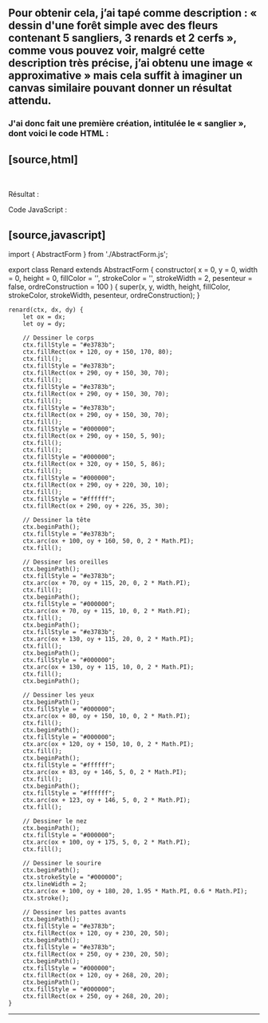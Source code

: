 ## Pour obtenir cela, j’ai tapé comme description : « dessin d'une forêt simple avec des fleurs contenant 5 sangliers, 3 renards et 2 cerfs », comme vous pouvez voir, malgré cette description très précise, j’ai obtenu une image « approximative » mais cela suffit à imaginer un canvas similaire pouvant donner un résultat attendu.

### J'ai donc fait une première création, intitulée le « sanglier », dont voici le code HTML :

[source,html]
----
<!DOCTYPE html>
<html>
  <head>
    <meta charset="utf-8"/>
    <title>Dessin d'un sanglier avec Canvas 2D</title>
  </head>
  <body>
    <canvas id="canvas" width="400" height="400"></canvas>
    <script>
      const canvas = document.getElementById("canvas");
      const ctx = canvas.getContext("2d");

      // Dessiner le corps
      ctx.fillStyle = "#8b4513";
      ctx.fillRect(100, 150, 120, 80);
      ctx.fillStyle = "#000000";
      ctx.fillRect(200, 150, 70, 80);
      ctx.fillStyle = "#8b4513";
      ctx.fillRect(270, 200, 60, 20);

      // Dessiner le bout de la queue
      ctx.beginPath();
      ctx.fillStyle = "#000000";
      ctx.arc(320, 210, 20, 0, 2 * Math.PI);
      ctx.fill();

      // Dessiner la tête
      ctx.beginPath();
      ctx.fillStyle = "#8b4513";
      ctx.arc(100, 160, 50, 0, 2 * Math.PI);
      ctx.fill();

      // Dessiner les oreilles
      ctx.beginPath();
      ctx.fillStyle = "#000000";
      ctx.arc(70, 115, 10, 0, 2 * Math.PI);
      ctx.fill();
      // Continuer avec le reste du dessin...
    </script>
  </body>
</html>
----

Et voici le code JavaScript associé pour l'intégrer au paysage :

[source,javascript]
----
import { AbstractForm } from './AbstractForm.js';

export class Sanglier extends AbstractForm {
  // ajouter des valeurs par défaut pour éviter les erreurs sur les arguments vides
  constructor(
    x = 0,
    y = 0,
    width = 0,
    height = 0,
    fillColor = '',
    strokeColor = '',
    strokeWidth = 2,
    pesanteur = false,
    ordreConstruction = 100
  ) {
    super(x, y, width, height, fillColor, strokeColor, strokeWidth, pesanteur, ordreConstruction)
  }

  sanglier(ctx, dx, dy) {
    // Continuer avec le dessin du sanglier...
  }

  // Fonction pour dessiner la forme spécifique à cette classe
  draw(ctx) {
    ctx.save()
    this.sanglier(ctx, this.x, this.y)
    // restaurer les styles
    ctx.restore()
  }

  // Fonction pour créer un tableau d'objets de type Sanglier
  static buildForms() {
    let forms = [];
    forms.push(new Sanglier(~~(Math.random() * 2000), ~~(Math.random() * 500), 100, 100, 'blue', 'pink', 1, true, 50));
    forms.push(new Sanglier(~~(Math.random() * 2000), ~~(Math.random() * 700), 100, 100, 'blue', 'black', 1, false, 50));
    // Continuer avec d'autres formes si nécessaire...

    == 2ème création : Le renard

Le code HTML associé :

[source,html]
----
<!DOCTYPE html>
<html>
  <head>
    <meta charset="utf-8"/>
    <style>
      canvas {
        background-color: #f2f2f2;
      }
    </style>
    <script>
      window.onload = function() {
        // Récupérer le canvas
        const canvas = document.getElementById("canvas");
        const ctx = canvas.getContext("2d");

        // Dessiner le corps
        ctx.fillStyle = "#e3783b";
        ctx.fillRect(120, 150, 170, 80);
        ctx.fill();
        ctx.fillStyle = "#e3783b";
        ctx.fillRect(290, 150, 30, 70);
        ctx.fill();
        ctx.fillStyle = "#e3783b";
        ctx.fillRect(290, 150, 30, 70);
        ctx.fill();
        ctx.fillStyle = "#e3783b";
        ctx.fillRect(290, 150, 30, 70);
        ctx.fill();
        ctx.fillStyle = "#000000";
        ctx.fillRect(290, 150, 5, 90);
        ctx.fill();
        ctx.fill();
        ctx.fillStyle = "#000000";
        ctx.fillRect(320, 150, 5, 86);
        ctx.fill();
        ctx.fillStyle = "#000000";
        ctx.fillRect(290, 220, 30, 10);
        ctx.fill();
        ctx.fillStyle = "#ffffff";
        ctx.fillRect(290, 226, 35, 30)

        // Dessiner la tête
        ctx.beginPath();
        ctx.fillStyle = "#e3783b";
        ctx.arc(100, 160, 50, 0, 2 * Math.PI);
        ctx.fill();

        // Dessiner les oreilles
        ctx.beginPath();
        ctx.fillStyle = "#e3783b";
        ctx.arc(70, 115, 20, 0, 2 * Math.PI);
        ctx.fill();
        ctx.beginPath();
        ctx.fillStyle = "#000000";
        ctx.arc(70, 115, 10, 0, 2 * Math.PI);
        ctx.fill();
        ctx.beginPath();
        ctx.fillStyle = "#e3783b";
        ctx.arc(130, 115, 20, 0, 2 * Math.PI);
        ctx.fill();
        ctx.beginPath();
        ctx.fillStyle = "#000000";
        ctx.arc(130, 115, 10, 0, 2 * Math.PI);
        ctx.fill();
        ctx.beginPath();
        
        // Dessiner les yeux
        ctx.beginPath();
        ctx.fillStyle = "#000000";
        ctx.arc(80, 150, 10, 0, 2 * Math.PI);
        ctx.fill();
        ctx.beginPath();
        ctx.fillStyle = "#000000";
        ctx.arc(120, 150, 10, 0, 2 * Math.PI);
        ctx.fill();
        ctx.beginPath();
        ctx.fillStyle = "#ffffff";
        ctx.arc(83, 146, 5, 0, 2 * Math.PI);
        ctx.fill();
        ctx.beginPath();
        ctx.fillStyle = "#ffffff";
        ctx.arc(123, 146, 5, 0, 2 * Math.PI);
        ctx.fill();

        // Dessiner le nez
        ctx.beginPath();
        ctx.fillStyle = "#000000";
        ctx.arc(100, 175, 5, 0, 2 * Math.PI);
        ctx.fill();

    
       // Dessiner le sourire 
       ctx.beginPath();
       ctx.strokeStyle = "#000000";
       ctx.lineWidth = 2;
       ctx.arc(100, 180, 20, 1.95 * Math.PI, 0.6 * Math.PI);
       ctx.stroke();

        // Dessiner les pattes avants
        ctx.beginPath();
        ctx.fillStyle = "#e3783b";
        ctx.fillRect(120, 230, 20, 50);
        ctx.beginPath();
        ctx.fillStyle = "#e3783b";
       ctx.fillRect(250, 230, 20, 50);
       ctx.beginPath(); 
        ctx.fillStyle = "#000000";
        ctx.fillRect(120, 268, 20, 20);
        ctx.beginPath();
        ctx.fillStyle = "#000000";
        ctx.fillRect(250, 268, 20, 20);
      

        
      }
    </script>
  </head>
  <body>
    <canvas id="canvas" width="600" height="400"></canvas>
  </body>
</html>



Résultat :

Code JavaScript :

[source,javascript]
----
import { AbstractForm } from './AbstractForm.js';

export class Renard extends AbstractForm {
    constructor(
        x = 0,
        y = 0,
        width = 0,
        height = 0,
        fillColor = '',
        strokeColor = '',
        strokeWidth = 2,
        pesenteur = false,
        ordreConstruction = 100
    ) {
        super(x, y, width, height, fillColor, strokeColor, strokeWidth, pesenteur, ordreConstruction);
    }

    renard(ctx, dx, dy) {
        let ox = dx;
        let oy = dy;

        // Dessiner le corps
        ctx.fillStyle = "#e3783b";
        ctx.fillRect(ox + 120, oy + 150, 170, 80);
        ctx.fill();
        ctx.fillStyle = "#e3783b";
        ctx.fillRect(ox + 290, oy + 150, 30, 70);
        ctx.fill();
        ctx.fillStyle = "#e3783b";
        ctx.fillRect(ox + 290, oy + 150, 30, 70);
        ctx.fill();
        ctx.fillStyle = "#e3783b";
        ctx.fillRect(ox + 290, oy + 150, 30, 70);
        ctx.fill();
        ctx.fillStyle = "#000000";
        ctx.fillRect(ox + 290, oy + 150, 5, 90);
        ctx.fill();
        ctx.fill();
        ctx.fillStyle = "#000000";
        ctx.fillRect(ox + 320, oy + 150, 5, 86);
        ctx.fill();
        ctx.fillStyle = "#000000";
        ctx.fillRect(ox + 290, oy + 220, 30, 10);
        ctx.fill();
        ctx.fillStyle = "#ffffff";
        ctx.fillRect(ox + 290, oy + 226, 35, 30);

        // Dessiner la tête
        ctx.beginPath();
        ctx.fillStyle = "#e3783b";
        ctx.arc(ox + 100, oy + 160, 50, 0, 2 * Math.PI);
        ctx.fill();

        // Dessiner les oreilles
        ctx.beginPath();
        ctx.fillStyle = "#e3783b";
        ctx.arc(ox + 70, oy + 115, 20, 0, 2 * Math.PI);
        ctx.fill();
        ctx.beginPath();
        ctx.fillStyle = "#000000";
        ctx.arc(ox + 70, oy + 115, 10, 0, 2 * Math.PI);
        ctx.fill();
        ctx.beginPath();
        ctx.fillStyle = "#e3783b";
        ctx.arc(ox + 130, oy + 115, 20, 0, 2 * Math.PI);
        ctx.fill();
        ctx.beginPath();
        ctx.fillStyle = "#000000";
        ctx.arc(ox + 130, oy + 115, 10, 0, 2 * Math.PI);
        ctx.fill();
        ctx.beginPath();

        // Dessiner les yeux
        ctx.beginPath();
        ctx.fillStyle = "#000000";
        ctx.arc(ox + 80, oy + 150, 10, 0, 2 * Math.PI);
        ctx.fill();
        ctx.beginPath();
        ctx.fillStyle = "#000000";
        ctx.arc(ox + 120, oy + 150, 10, 0, 2 * Math.PI);
        ctx.fill();
        ctx.beginPath();
        ctx.fillStyle = "#ffffff";
        ctx.arc(ox + 83, oy + 146, 5, 0, 2 * Math.PI);
        ctx.fill();
        ctx.beginPath();
        ctx.fillStyle = "#ffffff";
        ctx.arc(ox + 123, oy + 146, 5, 0, 2 * Math.PI);
        ctx.fill();

        // Dessiner le nez
        ctx.beginPath();
        ctx.fillStyle = "#000000";
        ctx.arc(ox + 100, oy + 175, 5, 0, 2 * Math.PI);
        ctx.fill();

        // Dessiner le sourire 
        ctx.beginPath();
        ctx.strokeStyle = "#000000";
        ctx.lineWidth = 2;
        ctx.arc(ox + 100, oy + 180, 20, 1.95 * Math.PI, 0.6 * Math.PI);
        ctx.stroke();

        // Dessiner les pattes avants
        ctx.beginPath();
        ctx.fillStyle = "#e3783b";
        ctx.fillRect(ox + 120, oy + 230, 20, 50);
        ctx.beginPath();
        ctx.fillStyle = "#e3783b";
        ctx.fillRect(ox + 250, oy + 230, 20, 50);
        ctx.beginPath();
        ctx.fillStyle = "#000000";
        ctx.fillRect(ox + 120, oy + 268, 20, 20);
        ctx.beginPath();
        ctx.fillStyle = "#000000";
        ctx.fillRect(ox + 250, oy + 268, 20, 20);
    }

----


